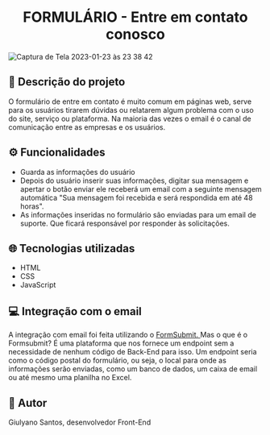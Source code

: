 <h1 align="center"> FORMULÁRIO - Entre em contato conosco </h1>

![Captura de Tela 2023-01-23 às 23 38 42](https://user-images.githubusercontent.com/94020264/214202022-c898b822-203a-438a-b09d-f96ba1af7afe.png)

## :rocket: Descrição do projeto 
O formulário de entre em contato é muito comum em páginas web, serve para os usuários tirarem dúvidas ou relatarem algum problema com o uso do site, serviço ou plataforma. Na maioria das vezes o email é o canal de comunicação entre as empresas e os usuários. 

## :gear: Funcionalidades

<ul>
  
  <li>Guarda as informações do usuário </li>  
  <li> Depois do usuário inserir suas informações, digitar sua mensagem e apertar o botão enviar ele receberá um email com a seguinte mensagem automática  "Sua mensagem foi recebida e será respondida em até 48 horas". </li>
  <li> As informações inseridas no formulário são enviadas para um email de suporte. Que ficará responsável por responder às solicitações. </li>
</ul> 

## :globe_with_meridians:	 Tecnologias utilizadas

<ul> 
  <li> HTML </li>
    <li> CSS </li>
    <li> JavaScript </li>
  
  </ul>

## 💻 Integração com o email

<p> A integração com email foi feita utilizando o <a href="https://formsubmit.co/" target='_blank'> FormSubmit. <a/> Mas o que é o Formsubmit? É uma plataforma que nos fornece um endpoint sem a necessidade de nenhum código de Back-End para isso. Um endpoint seria como o código postal do formulário, ou seja,  o local para onde as informações serão enviadas, como um banco de dados, um caixa de email ou até mesmo uma planilha no Excel. 
  
  </p>
  
  <p> 

## :man: Autor 
    
<p> Giulyano Santos, desenvolvedor Front-End  </p>


